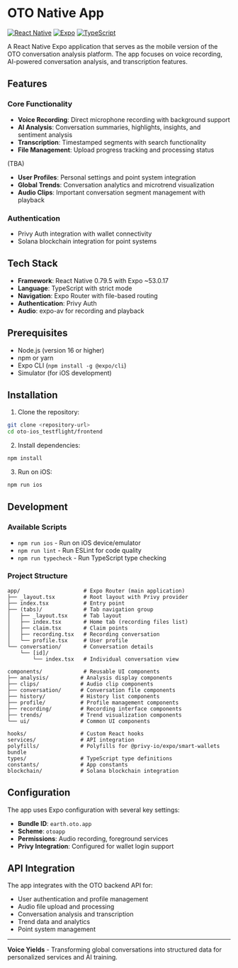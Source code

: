# OTO Native App

[![React Native](https://img.shields.io/badge/React%20Native-0.79.5-blue.svg)](https://reactnative.dev/)
[![Expo](https://img.shields.io/badge/Expo-~53.0.17-000020.svg)](https://expo.dev/)
[![TypeScript](https://img.shields.io/badge/TypeScript-~5.8.3-blue.svg)](https://typescriptlang.org/)

A React Native Expo application that serves as the mobile version of the OTO conversation analysis platform. The app focuses on voice recording, AI-powered conversation analysis, and transcription features.

## Features

### Core Functionality

- **Voice Recording**: Direct microphone recording with background support
- **AI Analysis**: Conversation summaries, highlights, insights, and sentiment analysis
- **Transcription**: Timestamped segments with search functionality
- **File Management**: Upload progress tracking and processing status

(TBA)

- **User Profiles**: Personal settings and point system integration
- **Global Trends**: Conversation analytics and microtrend visualization
- **Audio Clips**: Important conversation segment management with playback

### Authentication

- Privy Auth integration with wallet connectivity
- Solana blockchain integration for point systems

## Tech Stack

- **Framework**: React Native 0.79.5 with Expo ~53.0.17
- **Language**: TypeScript with strict mode
- **Navigation**: Expo Router with file-based routing
- **Authentication**: Privy Auth
- **Audio**: expo-av for recording and playback

## Prerequisites

- Node.js (version 16 or higher)
- npm or yarn
- Expo CLI (`npm install -g @expo/cli`)
- Simulator (for iOS development)

## Installation

1. Clone the repository:

```bash
git clone <repository-url>
cd oto-ios_testflight/frontend
```

2. Install dependencies:

```bash
npm install
```

3. Run on iOS:

```bash
npm run ios
```

## Development

### Available Scripts

- `npm run ios` - Run on iOS device/emulator
- `npm run lint` - Run ESLint for code quality
- `npm run typecheck` - Run TypeScript type checking

### Project Structure

```
app/                    # Expo Router (main application)
├── _layout.tsx         # Root layout with Privy provider
├── index.tsx           # Entry point
├── (tabs)/             # Tab navigation group
│   ├── _layout.tsx     # Tab layout
│   ├── index.tsx       # Home tab (recording files list)
│   ├── claim.tsx       # Claim points
│   ├── recording.tsx   # Recording conversation
│   └── profile.tsx     # User profile
└── conversation/       # Conversation details
    └── [id]/
        └── index.tsx   # Individual conversation view

components/             # Reusable UI components
├── analysis/          # Analysis display components
├── clips/             # Audio clip components
├── conversation/      # Conversation file components
├── history/           # History list components
├── profile/           # Profile management components
├── recording/         # Recording interface components
├── trends/            # Trend visualization components
└── ui/                # Common UI components

hooks/                 # Custom React hooks
services/              # API integration
polyfills/             # Polyfills for @privy-io/expo/smart-wallets bundle
types/                 # TypeScript type definitions
constants/             # App constants
blockchain/            # Solana blockchain integration
```

## Configuration

The app uses Expo configuration with several key settings:

- **Bundle ID**: `earth.oto.app`
- **Scheme**: `otoapp`
- **Permissions**: Audio recording, foreground services
- **Privy Integration**: Configured for wallet login support

## API Integration

The app integrates with the OTO backend API for:

- User authentication and profile management
- Audio file upload and processing
- Conversation analysis and transcription
- Trend data and analytics
- Point system management

---

**Voice Yields** - Transforming global conversations into structured data for personalized services and AI training.
